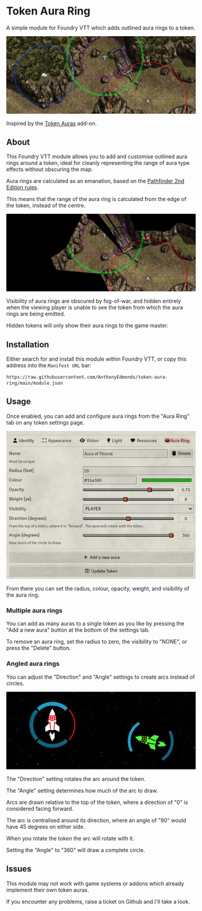 # Token Aura Ring

A simple module for Foundry VTT which adds outlined aura rings to a token.

![How token aura rings appear to the game master](images/gm.jpg)

Inspired by the [Token Auras](https://foundryvtt.com/packages/token-auras) add-on.

## About

This Foundry VTT module allows you to add and customise outlined aura rings around a token, ideal for cleanly representing the range of aura type effects without obscuring the map.

Aura rings are calculated as an emanation, based on the [Pathfinder 2nd Edition rules](https://2e.aonprd.com/Rules.aspx?ID=2387).

This means that the range of the aura ring is calculated from the edge of the token, instead of the centre.

![How token aura rings appear to players](images/player.jpg)

Visibility of aura rings are obscured by fog-of-war, and hidden entirely when the viewing player is unable to see the token from which the aura rings are being emitted.

Hidden tokens will only show their aura rings to the game master.

## Installation

Either search for and install this module within Foundry VTT, or copy this address into the `Manifest URL` bar:

```
https://raw.githubusercontent.com/AnthonyEdmonds/token-aura-ring/main/module.json
```

## Usage

Once enabled, you can add and configure aura rings from the "Aura Ring" tab on any token settings page.

![An example of a token aura ring configuration](images/config.jpg)

From there you can set the radius, colour, opacity, weight, and visibility of the aura ring.

### Multiple aura rings

You can add as many auras to a single token as you like by pressing the "Add a new aura" button at the bottom of the settings tab.

To remove an aura ring, set the radius to zero, the visibility to "NONE", or press the "Delete" button.

### Angled aura rings

You can adjust the "Direction" and "Angle" settings to create arcs instead of circles.

![An example of a token with arcs instead of circles](images/arc.jpg)

The "Direction" setting rotates the arc around the token.

The "Angle" setting determines how much of the arc to draw.

Arcs are drawn relative to the top of the token, where a direction of "0" is considered facing forward.

The arc is centralised around its direction, where an angle of "90" would have 45 degrees on either side.

When you rotate the token the arc will rotate with it.

Setting the "Angle" to "360" will draw a complete circle.

## Issues

This module may not work with game systems or addons which already implement their own token auras.

If you encounter any problems, raise a ticket on Github and I'll take a look.
